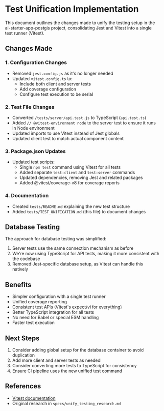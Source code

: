 # Test Unification Implementation

This document outlines the changes made to unify the testing setup in the ai-starter-app-postgis project, consolidating Jest and Vitest into a single test runner (Vitest).

## Changes Made

### 1. Configuration Changes

- Removed `jest.config.js` as it's no longer needed
- Updated `vitest.config.ts` to:
  - Include both client and server tests
  - Add coverage configuration
  - Configure test execution to be serial

### 2. Test File Changes

- Converted `/tests/server/api.test.js` to TypeScript (`api.test.ts`)
- Added `// @vitest-environment node` to the server test to ensure it runs in Node environment
- Updated imports to use Vitest instead of Jest globals
- Updated client test to match actual component content

### 3. Package.json Updates

- Updated test scripts:
  - Single `npm test` command using Vitest for all tests
  - Added separate `test:client` and `test:server` commands
  - Updated dependencies, removing Jest and related packages
  - Added @vitest/coverage-v8 for coverage reports

### 4. Documentation

- Created `tests/README.md` explaining the new test structure
- Added `tests/TEST_UNIFICATION.md` (this file) to document changes

## Database Testing

The approach for database testing was simplified:

1. Server tests use the same connection mechanism as before
2. We're now using TypeScript for API tests, making it more consistent with the codebase
3. Removed Jest-specific database setup, as Vitest can handle this natively

## Benefits

- Simpler configuration with a single test runner
- Unified coverage reporting
- Consistent test APIs (Vitest's expect/vi for everything)
- Better TypeScript integration for all tests
- No need for Babel or special ESM handling
- Faster test execution

## Next Steps

1. Consider adding global setup for the database container to avoid duplication
2. Add more client and server tests as needed
3. Consider converting more tests to TypeScript for consistency
4. Ensure CI pipeline uses the new unified test command

## References

- [Vitest documentation](https://vitest.dev)
- Original research in `specs/unify_testing_research.md`